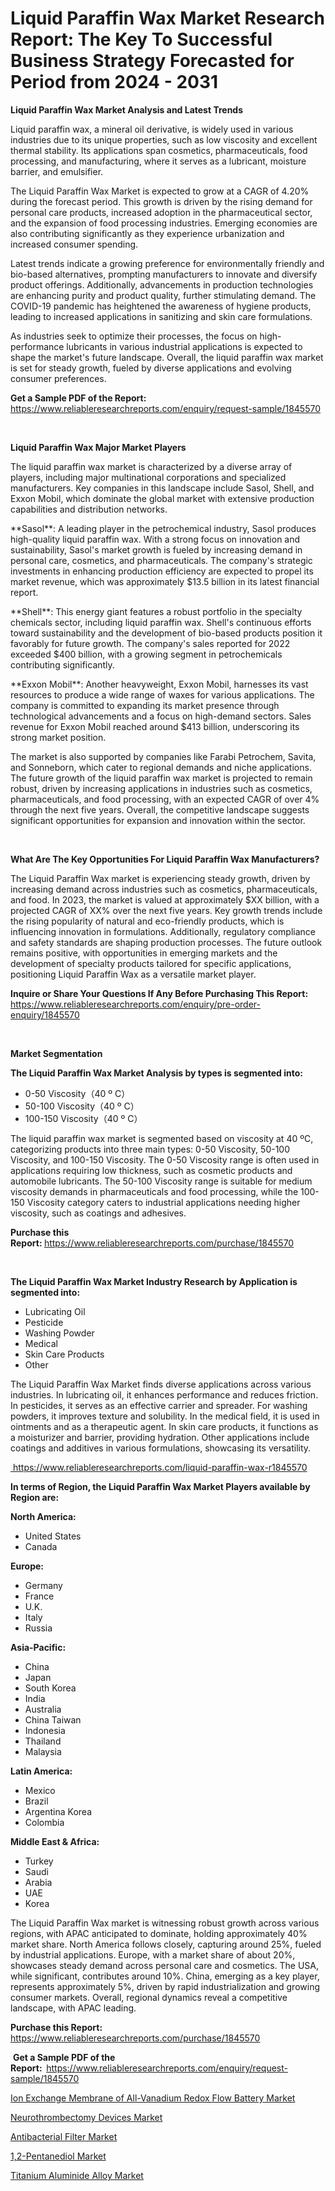 <p><h1>Liquid Paraffin Wax Market Research Report: The Key To Successful Business Strategy Forecasted for Period from 2024 - 2031</h1></p><p><strong>Liquid Paraffin Wax Market Analysis and Latest Trends</strong></p>
<p><p>Liquid paraffin wax, a mineral oil derivative, is widely used in various industries due to its unique properties, such as low viscosity and excellent thermal stability. Its applications span cosmetics, pharmaceuticals, food processing, and manufacturing, where it serves as a lubricant, moisture barrier, and emulsifier.</p><p>The Liquid Paraffin Wax Market is expected to grow at a CAGR of 4.20% during the forecast period. This growth is driven by the rising demand for personal care products, increased adoption in the pharmaceutical sector, and the expansion of food processing industries. Emerging economies are also contributing significantly as they experience urbanization and increased consumer spending.</p><p>Latest trends indicate a growing preference for environmentally friendly and bio-based alternatives, prompting manufacturers to innovate and diversify product offerings. Additionally, advancements in production technologies are enhancing purity and product quality, further stimulating demand. The COVID-19 pandemic has heightened the awareness of hygiene products, leading to increased applications in sanitizing and skin care formulations.</p><p>As industries seek to optimize their processes, the focus on high-performance lubricants in various industrial applications is expected to shape the market's future landscape. Overall, the liquid paraffin wax market is set for steady growth, fueled by diverse applications and evolving consumer preferences.</p></p>
<p><strong>Get a Sample PDF of the Report:&nbsp;</strong> <a href="https://www.reliableresearchreports.com/enquiry/request-sample/1845570?utm_campaign=36&utm_medium=2&utm_source=Github&utm_content=ia&utm_term=06112024&utm_id=liquid-paraffin-wax">https://www.reliableresearchreports.com/enquiry/request-sample/1845570</a></p>
<p>&nbsp;</p>
<p><strong>Liquid Paraffin Wax Major Market Players</strong></p>
<p><p>The liquid paraffin wax market is characterized by a diverse array of players, including major multinational corporations and specialized manufacturers. Key companies in this landscape include Sasol, Shell, and Exxon Mobil, which dominate the global market with extensive production capabilities and distribution networks.</p><p>**Sasol**: A leading player in the petrochemical industry, Sasol produces high-quality liquid paraffin wax. With a strong focus on innovation and sustainability, Sasol's market growth is fueled by increasing demand in personal care, cosmetics, and pharmaceuticals. The company's strategic investments in enhancing production efficiency are expected to propel its market revenue, which was approximately $13.5 billion in its latest financial report.</p><p>**Shell**: This energy giant features a robust portfolio in the specialty chemicals sector, including liquid paraffin wax. Shell's continuous efforts toward sustainability and the development of bio-based products position it favorably for future growth. The company's sales reported for 2022 exceeded $400 billion, with a growing segment in petrochemicals contributing significantly.</p><p>**Exxon Mobil**: Another heavyweight, Exxon Mobil, harnesses its vast resources to produce a wide range of waxes for various applications. The company is committed to expanding its market presence through technological advancements and a focus on high-demand sectors. Sales revenue for Exxon Mobil reached around $413 billion, underscoring its strong market position.</p><p>The market is also supported by companies like Farabi Petrochem, Savita, and Sonneborn, which cater to regional demands and niche applications. The future growth of the liquid paraffin wax market is projected to remain robust, driven by increasing applications in industries such as cosmetics, pharmaceuticals, and food processing, with an expected CAGR of over 4% through the next five years. Overall, the competitive landscape suggests significant opportunities for expansion and innovation within the sector.</p></p>
<p>&nbsp;</p>
<p><strong>What Are The Key Opportunities For Liquid Paraffin Wax Manufacturers?</strong></p>
<p><p>The Liquid Paraffin Wax market is experiencing steady growth, driven by increasing demand across industries such as cosmetics, pharmaceuticals, and food. In 2023, the market is valued at approximately $XX billion, with a projected CAGR of XX% over the next five years. Key growth trends include the rising popularity of natural and eco-friendly products, which is influencing innovation in formulations. Additionally, regulatory compliance and safety standards are shaping production processes. The future outlook remains positive, with opportunities in emerging markets and the development of specialty products tailored for specific applications, positioning Liquid Paraffin Wax as a versatile market player.</p></p>
<p><strong>Inquire or Share Your Questions If Any Before Purchasing This Report:</strong> <a href="https://www.reliableresearchreports.com/enquiry/pre-order-enquiry/1845570?utm_campaign=36&utm_medium=2&utm_source=Github&utm_content=ia&utm_term=06112024&utm_id=liquid-paraffin-wax">https://www.reliableresearchreports.com/enquiry/pre-order-enquiry/1845570</a></p>
<p>&nbsp;</p>
<p><strong>Market Segmentation</strong></p>
<p><strong>The Liquid Paraffin Wax Market Analysis by types is segmented into:</strong></p>
<p><ul><li>0-50 Viscosity（40 º C）</li><li>50-100 Viscosity（40 º C）</li><li>100-150 Viscosity（40 º C）</li></ul></p>
<p><p>The liquid paraffin wax market is segmented based on viscosity at 40 ºC, categorizing products into three main types: 0-50 Viscosity, 50-100 Viscosity, and 100-150 Viscosity. The 0-50 Viscosity range is often used in applications requiring low thickness, such as cosmetic products and automobile lubricants. The 50-100 Viscosity range is suitable for medium viscosity demands in pharmaceuticals and food processing, while the 100-150 Viscosity category caters to industrial applications needing higher viscosity, such as coatings and adhesives.</p></p>
<p><strong>Purchase this Report:&nbsp;</strong><a href="https://www.reliableresearchreports.com/purchase/1845570?utm_campaign=36&utm_medium=2&utm_source=Github&utm_content=ia&utm_term=06112024&utm_id=liquid-paraffin-wax">https://www.reliableresearchreports.com/purchase/1845570</a></p>
<p>&nbsp;</p>
<p><strong>The Liquid Paraffin Wax Market Industry Research by Application is segmented into:</strong></p>
<p><ul><li>Lubricating Oil</li><li>Pesticide</li><li>Washing Powder</li><li>Medical</li><li>Skin Care Products</li><li>Other</li></ul></p>
<p><p>The Liquid Paraffin Wax Market finds diverse applications across various industries. In lubricating oil, it enhances performance and reduces friction. In pesticides, it serves as an effective carrier and spreader. For washing powders, it improves texture and solubility. In the medical field, it is used in ointments and as a therapeutic agent. In skin care products, it functions as a moisturizer and barrier, providing hydration. Other applications include coatings and additives in various formulations, showcasing its versatility.</p></p>
<p><a href="https://www.reliableresearchreports.com/liquid-paraffin-wax-r1845570?utm_campaign=36&utm_medium=2&utm_source=Github&utm_content=ia&utm_term=06112024&utm_id=liquid-paraffin-wax">&nbsp;https://www.reliableresearchreports.com/liquid-paraffin-wax-r1845570</a></p>
<p><strong>In terms of Region, the Liquid Paraffin Wax Market Players available by Region are:</strong></p>
<p>
    <p> <strong> North America: </strong>
        <ul>
            <li>United States</li>
            <li>Canada</li>
        </ul>
        </p> 
    <p> <strong> Europe: </strong>
        <ul>
            <li>Germany</li>
            <li>France</li>
            <li>U.K.</li>
            <li>Italy</li>
            <li>Russia</li>
        </ul>
        </p> 
    <p> <strong> Asia-Pacific: </strong>
        <ul>
            <li>China</li>
            <li>Japan</li>
            <li>South Korea</li>
            <li>India</li>
            <li>Australia</li>
            <li>China Taiwan</li>
            <li>Indonesia</li>
            <li>Thailand</li>
            <li>Malaysia</li>
        </ul>
        </p> 
    <p> <strong> Latin America: </strong>
        <ul>
            <li>Mexico</li>
            <li>Brazil</li>
            <li>Argentina Korea</li>
            <li>Colombia</li>
        </ul>
        </p> 
    <p> <strong> Middle East & Africa: </strong>
        <ul>
            <li>Turkey</li>
            <li>Saudi</li>
            <li>Arabia</li>
            <li>UAE</li>
            <li>Korea</li>
        </ul>
    </p>
    </p>
<p><p>The Liquid Paraffin Wax market is witnessing robust growth across various regions, with APAC anticipated to dominate, holding approximately 40% market share. North America follows closely, capturing around 25%, fueled by industrial applications. Europe, with a market share of about 20%, showcases steady demand across personal care and cosmetics. The USA, while significant, contributes around 10%. China, emerging as a key player, represents approximately 5%, driven by rapid industrialization and growing consumer markets. Overall, regional dynamics reveal a competitive landscape, with APAC leading.</p></p>
<p><strong>Purchase this Report: </strong><a href="https://www.reliableresearchreports.com/purchase/1845570?utm_campaign=36&utm_medium=2&utm_source=Github&utm_content=ia&utm_term=06112024&utm_id=liquid-paraffin-wax">https://www.reliableresearchreports.com/purchase/1845570</a></p>
<p>&nbsp;<strong>Get a Sample PDF of the Report:&nbsp;&nbsp;</strong><a href="https://www.reliableresearchreports.com/enquiry/request-sample/1845570?utm_campaign=36&utm_medium=2&utm_source=Github&utm_content=ia&utm_term=06112024&utm_id=liquid-paraffin-wax">https://www.reliableresearchreports.com/enquiry/request-sample/1845570</a></p>
<p><strong></strong></p>
<p><p><a href="https://www.linkedin.com/pulse/emerging-trends-ion-exchange-membrane-all-vanadium-redox-flow-iozve?utm_campaign=36&utm_medium=2&utm_source=Github&utm_content=ia&utm_term=06112024&utm_id=liquid-paraffin-wax">Ion Exchange Membrane of All-Vanadium Redox Flow Battery Market</a></p><p><a href="https://github.com/leonidmsw5y/Market-Research-Report-List-1/blob/main/neurothrombectomy-devices-market.md?utm_campaign=36&utm_medium=2&utm_source=Github&utm_content=ia&utm_term=06112024&utm_id=liquid-paraffin-wax">Neurothrombectomy Devices Market</a></p><p><a href="https://issuu.com/reportprime-2/docs/antibacterial-filter-market-size-20_3f0d41e1839c82?utm_campaign=36&utm_medium=2&utm_source=Github&utm_content=ia&utm_term=06112024&utm_id=liquid-paraffin-wax">Antibacterial Filter Market</a></p><p><a href="https://www.linkedin.com/pulse/strategic-market-insights-global-12-pentanediol-2024-2031-q2z5e?utm_campaign=36&utm_medium=2&utm_source=Github&utm_content=ia&utm_term=06112024&utm_id=liquid-paraffin-wax">1,2-Pentanediol Market</a></p><p><a href="https://github.com/knaufethaganye/Market-Research-Report-List-1/blob/main/titanium-aluminide-alloy-market.md?utm_campaign=36&utm_medium=2&utm_source=Github&utm_content=ia&utm_term=06112024&utm_id=liquid-paraffin-wax">Titanium Aluminide Alloy Market</a></p></p>